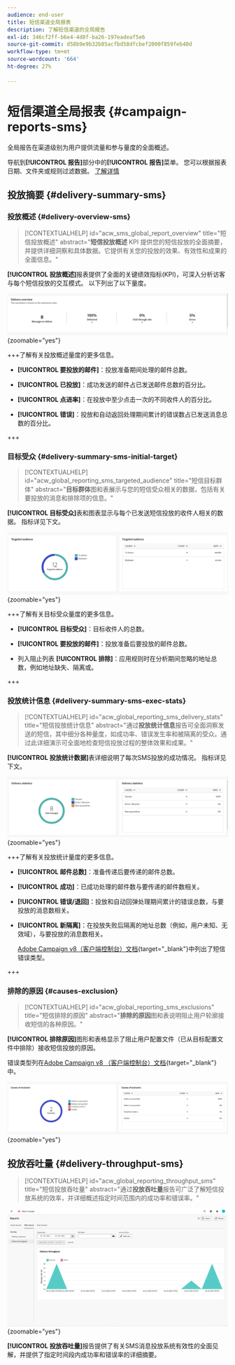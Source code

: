 ```yaml
---
audience: end-user
title: 短信渠道全局报表
description: 了解短信渠道的全局报告
exl-id: 346cf2ff-b6e4-4d8f-ba26-197eadeaf5e6
source-git-commit: d58b9e9b32b85acfbd58dfcbef2000f859feb40d
workflow-type: tm+mt
source-wordcount: '664'
ht-degree: 27%

---
```


# 短信渠道全局报表 {#campaign-reports-sms}

全局报告在渠道级别为用户提供流量和参与量度的全面概述。

导航到&#x200B;**[!UICONTROL 报告]**&#x200B;部分中的&#x200B;**[!UICONTROL 报告]**&#x200B;菜单。 您可以根据报表日期、文件夹或规则过滤数据。 [了解详情](global-reports.md)

## 投放摘要 {#delivery-summary-sms}

### 投放概述 {#delivery-overview-sms}

>[!CONTEXTUALHELP]
>id="acw_sms_global_report_overview"
>title="短信投放概述"
>abstract="**短信投放概述** KPI 提供您的短信投放的全面摘要，并提供详细洞察和具体数据。它提供有关您的投放的效果、有效性和成果的全面信息。"

**[!UICONTROL 投放概述]**&#x200B;报表提供了全面的关键绩效指标(KPI)，可深入分析访客与每个短信投放的交互模式。 以下列出了以下量度。

![投放概述报告的屏幕截图，显示短信投放的关键绩效指标。](assets/global_report_sms_delivery_overview.png){zoomable="yes"}

+++了解有关投放概述量度的更多信息。

* **[!UICONTROL 要投放的邮件]**：投放准备期间处理的邮件总数。

* **[!UICONTROL 已投放]**：成功发送的邮件占已发送邮件总数的百分比。

* **[!UICONTROL 点进率]**：在投放中至少点击一次的不同收件人的百分比。

* **[!UICONTROL 错误]**：投放和自动返回处理期间累计的错误数占已发送消息总数的百分比。

+++

### 目标受众 {#delivery-summary-sms-initial-target}

>[!CONTEXTUALHELP]
>id="acw_global_reporting_sms_targeted_audience"
>title="短信目标群体"
>abstract="**目标群体**&#x200B;图和表展示与您的短信受众相关的数据，包括有关要投放的消息和排除项的信息。"

**[!UICONTROL 目标受众]**&#x200B;表和图表显示与每个已发送短信投放的收件人相关的数据。 指标详见下文。

![目标受众报告的屏幕截图，显示有关短信投放的收件人和排除项的数据。](assets/global_report_sms_targeted_audience.png){zoomable="yes"}

+++了解有关目标受众量度的更多信息。

* **[!UICONTROL 目标受众]**：目标收件人的总数。

* **[!UICONTROL 要投放的邮件]**：投放准备后要投放的邮件总数。

* 列入阻止列表 **[!UICONTROL 排除]**：应用规则时在分析期间忽略的地址总数，例如地址缺失、隔离或。

+++

### 投放统计信息 {#delivery-summary-sms-exec-stats}

>[!CONTEXTUALHELP]
>id="acw_global_reporting_sms_delivery_stats"
>title="短信投放统计信息"
>abstract="通过&#x200B;**投放统计信息**&#x200B;报告可全面洞察发送的短信，其中细分各种量度，如成功率、错误发生率和被隔离的受众。通过此详细演示可全面地检查短信投放过程的整体效果和成果。"

**[!UICONTROL 投放统计数据]**&#x200B;表详细说明了每次SMS投放的成功情况。 指标详见下文。

![投放统计报告的屏幕截图，显示短信投放的成功率、错误和隔离。](assets/global_report_sms_delivery_statistics.png){zoomable="yes"}

+++了解有关投放统计量度的更多信息。

* **[!UICONTROL 邮件总数]**：准备传递后要传递的邮件总数。

* **[!UICONTROL 成功]**：已成功处理的邮件数与要传递的邮件数相关。

* **[!UICONTROL 错误/退回]**：投放和自动回弹处理期间累计的错误总数，与要投放的消息数相关。

* **[!UICONTROL 新隔离]**：在投放失败后隔离的地址总数（例如，用户未知、无效域），与要投放的消息数相关。

  [Adobe Campaign v8（客户端控制台）文档](https://experienceleague.adobe.com/docs/campaign/campaign-v8/send/failures/delivery-failures.html?lang=zh-Hans#sms-quarantines){target="_blank"}中列出了短信错误类型。

+++

### 排除的原因 {#causes-exclusion}

>[!CONTEXTUALHELP]
>id="acw_global_reporting_sms_exclusions"
>title="短信排除的原因"
>abstract="**排除的原因**&#x200B;图和表说明阻止用户轮廓接收短信的各种原因。"

**[!UICONTROL 排除原因]**&#x200B;图形和表格显示了阻止用户配置文件（已从目标配置文件中排除）接收短信投放的原因。

错误类型列在[Adobe Campaign v8 （客户端控制台）文档](https://experienceleague.adobe.com/docs/campaign/campaign-v8/send/failures/delivery-failures.html?lang=zh-Hans#email-error-types){target="_blank"}中。

![排除原因报告的屏幕截图，显示短信投放排除的原因。](assets/global_report_sms_causes_exclusion.png){zoomable="yes"}

## 投放吞吐量 {#delivery-throughput-sms}

>[!CONTEXTUALHELP]
>id="acw_global_reporting_throughput_sms"
>title="短信投放吞吐量"
>abstract="通过&#x200B;**投放吞吐量**&#x200B;报告可广泛了解短信投放系统的效率，并详细概述指定时间范围内的成功率和错误率。"

![投放吞吐量报告的屏幕截图，显示一段时间内短信投放的成功率和错误率。](assets/global_report_sms_delivery_throughput.png){zoomable="yes"}

**[!UICONTROL 投放吞吐量]**&#x200B;报告提供了有关SMS消息投放系统有效性的全面见解，并提供了指定时间段内成功率和错误率的详细摘要。